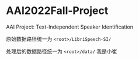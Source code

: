 # AAI2022Fall-Project
AAI Project: Text-Independent Speaker Identification

原始数据路径统一为 `<root>/LibriSpeech-SI/`

处理后的数据路径统一为 `<root>/data/`
我是小崔
